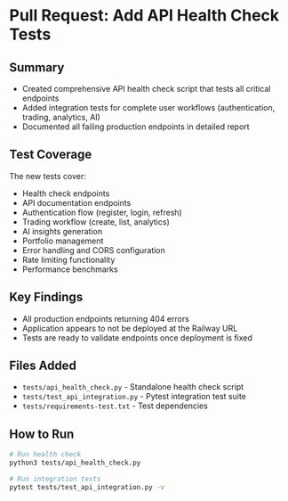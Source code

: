 # Pull Request: Add API Health Check Tests

## Summary
- Created comprehensive API health check script that tests all critical endpoints
- Added integration tests for complete user workflows (authentication, trading, analytics, AI)
- Documented all failing production endpoints in detailed report

## Test Coverage
The new tests cover:
- Health check endpoints
- API documentation endpoints
- Authentication flow (register, login, refresh)
- Trading workflow (create, list, analytics)
- AI insights generation
- Portfolio management
- Error handling and CORS configuration
- Rate limiting functionality
- Performance benchmarks

## Key Findings
- All production endpoints returning 404 errors
- Application appears to not be deployed at the Railway URL
- Tests are ready to validate endpoints once deployment is fixed

## Files Added
- `tests/api_health_check.py` - Standalone health check script
- `tests/test_api_integration.py` - Pytest integration test suite
- `tests/requirements-test.txt` - Test dependencies

## How to Run
```bash
# Run health check
python3 tests/api_health_check.py

# Run integration tests
pytest tests/test_api_integration.py -v
```